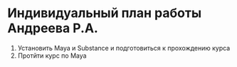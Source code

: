# Индивидуальный план работы Андреева Р.А.
1) Установить Maya и Substance и подготовиться к  прохождению курса
2) Протйти курс по Maya

